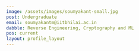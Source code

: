 ```yaml
---
image: /assets/images/soumyakant-small.jpg
post: Undergraduate
email: soumyakantm@iitbhilai.ac.in
dabble: Reverse Engineering, Cryptography and ML
pos: current
layout: profile_layout
---
```

